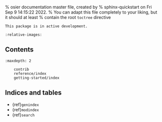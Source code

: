 % osier documentation master file, created by
% sphinx-quickstart on Fri Sep  9 14:15:22 2022.
% You can adapt this file completely to your liking, but it should at least
% contain the root `toctree` directive

```{warning}
This package is in active development.
```

```{include} ../../README.md
:relative-images:
```

## Contents
```{toctree}
:maxdepth: 2

    contrib
    reference/index
    getting-started/index
```

## Indices and tables

- {ref}`genindex`
- {ref}`modindex`
- {ref}`search`
